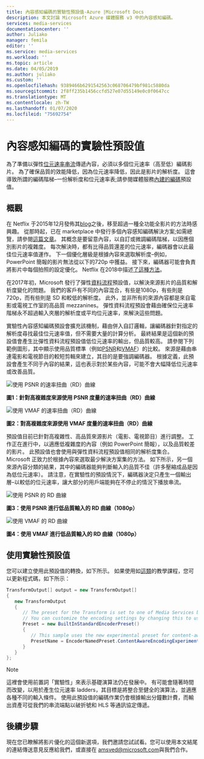 ```yaml
---
title: 內容感知編碼的實驗性預設值-Azure |Microsoft Docs
description: 本文討論 Microsoft Azure 媒體服務 v3 中的內容感知編碼。
services: media-services
documentationcenter: ''
author: Juliako
manager: femila
editor: ''
ms.service: media-services
ms.workload: ''
ms.topic: article
ms.date: 04/05/2019
ms.author: juliako
ms.custom: ''
ms.openlocfilehash: 9389466b6291542563c068706479bf981c5880da
ms.sourcegitcommit: 2f8ff235b1456ccfd527e07d55149e0c0f0647cc
ms.translationtype: MT
ms.contentlocale: zh-TW
ms.lasthandoff: 01/07/2020
ms.locfileid: "75692754"
---
```

# <a name="experimental-preset-for-content-aware-encoding"></a>內容感知編碼的實驗性預設值

為了準備以彈性[位元速率串流](https://en.wikipedia.org/wiki/Adaptive_bitrate_streaming)傳遞內容，必須以多個位元速率（高至低）編碼影片。 為了確保品質的效能降低，因為位元速率降低，因此是影片的解析度。 這會導致所謂的編碼階梯–一份解析度和位元速率表;請參閱媒體服務[內建的編碼](https://docs.microsoft.com/rest/api/media/transforms/createorupdate#encodernamedpreset)預設值。

## <a name="overview"></a>概觀

在 Netflix 于2015年12月發佈其[blog](https://medium.com/netflix-techblog/per-title-encode-optimization-7e99442b62a2)之後，移至超過一種全功能全影片的方法時感興趣。 從那時起，已在 marketplace 中發行多個內容感知編碼解決方案;如需總覽，請參閱[這篇文章](https://www.streamingmedia.com/Articles/Editorial/Featured-Articles/Buyers-Guide-to-Per-Title-Encoding-130676.aspx)。 其概念是要留意內容，以自訂或微調編碼階梯，以因應個別影片的複雜度。 每次解決時，都有比得品質還差的位元速率，編碼器會以此最佳位元速率值運作。 下一個優化層級是根據內容來選取解析度–例如，PowerPoint 簡報的影片無法從以下的720p 中獲益。 接下來，編碼器可能會負責將影片中每個拍照的設定優化。 Netflix 在2018中描述[了這種方法](https://medium.com/netflix-techblog/optimized-shot-based-encodes-now-streaming-4b9464204830)。

在2017年初，Microsoft 發行了彈性[資料流程](autogen-bitrate-ladder.md)預設值，以解決來源影片的品質和解析度變化的問題。 我們的客戶有不同的內容混合，有些是1080p，有些則是720p，而有些則是 SD 和較低的解析度。 此外，並非所有的來源內容都是來自電影或電視工作室的高品質 mezzanines。 彈性資料流程預設會藉由確保位元速率階梯永不超過輸入夾層的解析度或平均位元速率，來解決這些問題。

實驗性內容感知編碼預設會擴充該機制，藉由併入自訂邏輯，讓編碼器針對指定的解析度尋找最佳位元速率值，但不需要大量的計算分析。 最終結果是這個新的預設值會產生比彈性資料流程預設值低位元速率的輸出，但品質較高。 請參閱下列範例圖形，其中顯示使用品質標準（例如[PSNR](https://en.wikipedia.org/wiki/Peak_signal-to-noise_ratio)和[VMAF](https://en.wikipedia.org/wiki/Video_Multimethod_Assessment_Fusion)）的比較。 來源是藉由串連電影和電視節目的較短剪輯來建立，其目的是要強調編碼器。 根據定義，此預設會產生不同于內容的結果，這也表示對於某些內容，可能不會大幅降低位元速率或改善品質。

![使用 PSNR 的速率扭曲（RD）曲線](media/cae-experimental/msrv1.png)

**圖1：針對高複雜度來源使用 PSNR 度量的速率扭曲（RD）曲線**

![使用 VMAF 的速率扭曲（RD）曲線](media/cae-experimental/msrv2.png)

**圖2：對高複雜度來源使用 VMAF 度量的速率扭曲（RD）曲線**

預設值目前已針對高複雜性、高品質來源影片（電影、電視節目）進行調整。 工作正在進行中，以適應低複雜度的內容（例如 PowerPoint 簡報），以及品質較差的影片。 此預設值也會使用與彈性資料流程預設值相同的解析度集合。 Microsoft 正致力於根據內容來選取最少解決方案集的方法。 如下所示，另一個來源內容分類的結果，其中的編碼器能夠判斷輸入的品質不佳（許多壓縮成品是因為低位元速率）。 請注意，在實驗性的預設情況下，編碼器決定只產生一個輸出層–以較低的位元速率，讓大部分的用戶端能夠在不停止的情況下播放串流。

![使用 PSNR 的 RD 曲線](media/cae-experimental/msrv3.png)

**圖3：使用 PSNR 進行低品質輸入的 RD 曲線（1080p）**

![使用 VMAF 的 RD 曲線](media/cae-experimental/msrv4.png)

**圖4：使用 VMAF 進行低品質輸入的 RD 曲線（1080p）**

## <a name="use-the-experimental-preset"></a>使用實驗性預設值

您可以建立使用此預設值的轉換，如下所示。 如果使用如[這類](stream-files-tutorial-with-api.md)的教學課程，您可以更新程式碼，如下所示：

```csharp
TransformOutput[] output = new TransformOutput[]
{
   new TransformOutput
   {
      // The preset for the Transform is set to one of Media Services built-in sample presets.
      // You can customize the encoding settings by changing this to use "StandardEncoderPreset" class.
      Preset = new BuiltInStandardEncoderPreset()
      {
         // This sample uses the new experimental preset for content-aware encoding
         PresetName = EncoderNamedPreset.ContentAwareEncodingExperimental
      }
   }
};
```

> [!NOTE]
> 這裡會使用前置詞「實驗性」來表示基礎演算法仍在發展中。 有可能會隨著時間而改變，以用於產生位元速率 ladders，其目標是將整合至健全的演算法，並適應各種不同的輸入條件。 使用此預設值的編碼作業仍會根據輸出分鐘數計費，而輸出資產可從我們的串流端點以破折號和 HLS 等通訊協定傳遞。

## <a name="next-steps"></a>後續步驟

現在您已瞭解將影片優化的這個新選項，我們邀請您試試看。您可以使用本文結尾的連結傳送意見反應給我們，或直接在 <amsved@microsoft.com>與我們合作。
